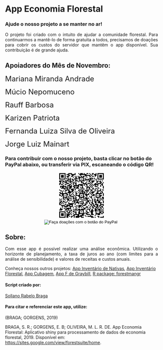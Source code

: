 
# App Economia Florestal

### Ajude o nosso projeto a se manter no ar!

<div style="text-align:justify">
O projeto foi criado com o intuito de ajudar a comunidade florestal. Para continuarmos a mantê-lo de forma gratuita a todos,
precisamos de doações para cobrir os custos do servidor que mantêm o app disponível. Sua contribuição é de grande ajuda.
</div>


## Apoiadores do Mês de Novembro:

<div><p style="float:left;">

<p><font size="5"> Mariana Miranda Andrade </a></font></p>

<p><font size="5"> Múcio Nepomuceno </a></font></p>

<p><font size="5"> Rauff Barbosa </a></font></p>

<p><font size="5"> Karizen Patriota </a></font></p>

<p><font size="5"> Fernanda Luiza Silva de Oliveira </a></font></p>

<p><font size="5"> Jorge Luiz Mainart </a></font></p>

</div>

###  Para contribuir com o nosso projeto, basta clicar no botão do PayPal abaixo, ou transferir via PIX, escaneando o código QR!

<div style="text-align:center">

<img src="www/pix_sollano.png" width="150" height="150" />

<form action="https://www.paypal.com/cgi-bin/webscr" method="post" target="_top">
<input type="hidden" name="cmd" value="_s-xclick" />
<input type="hidden" name="hosted_button_id" value="JVF7VGRMANRC6" />
<input type="image" src="https://www.paypalobjects.com/pt_BR/BR/i/btn/btn_donateCC_LG.gif" border="0" name="submit" title="PayPal - The safer, easier way to pay online!" alt="Faça doações com o botão do PayPal" />
<img alt="" border="0" src="https://www.paypal.com/pt_BR/i/scr/pixel.gif" width="1" height="1" />
</form>
</div>

## Sobre:
<div style="text-align:justify">
Com esse app é possível realizar uma análise econômica. Utilizando o horizonte de planejamento, a taxa de juros ao ano (com limites para a análise de sensibilidade) e valores de receitas e custos anuais.
</div>


Conheça nossos outros projetos:
[App Inventário de Nativas](http://52.87.251.141/shiny/nativas_app/),
[App Inventário Florestal](http://52.87.251.141/shiny/inventario_app/),
[App Cubagem](http://52.87.251.141/shiny/cubagem_app/),
[App F de Graybill](http://52.87.251.141/shiny/graybill_app/),
[R package: forestmangr](https://github.com/sollano/forestmangr#readme)

#### Script criado por:

[Sollano Rabelo Braga](http://lattes.cnpq.br/7271838547135276 "Curriculum Lattes")

#### Para citar e referenciar este app, utilize:

(BRAGA; GORGENS, 2019)

BRAGA, S. R.; GORGENS, E. B; OLIVEIRA, M. L. R. DE. App Economia Florestal: Aplicativo shiny para processamento de dados de economia florestal, 2019. Disponível em: <https://sites.google.com/view/forestsuite/home>.


